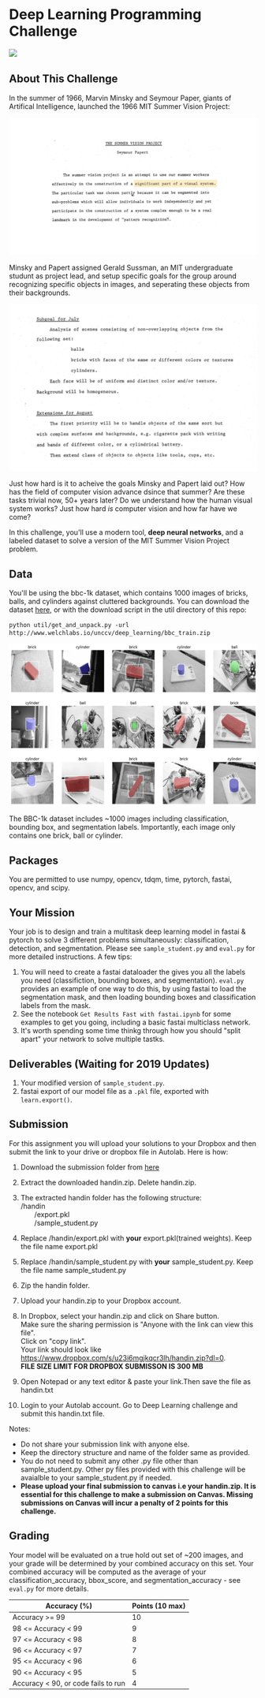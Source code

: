 # Deep Learning Programming Challenge


![](../graphics/bbc1k.gif)

## About This Challenge

In the summer of 1966, Marvin Minsky and Seymour Paper, giants of Artifical Intelligence, launched the 1966 MIT Summer Vision Project: 

![](../graphics/summer_project_abstract-01.png)

Minsky and Papert assigned Gerald Sussman, an MIT undergraduate studunt as project lead, and setup specific goals for the group around recognizing specific objects in images, and seperating these objects from their backgrounds. 

![](../graphics/summer_project_goals-01.png)

Just how hard is it to acheive the goals Minsky and Papert laid out? How has the field of computer vision advance dsince that summer? Are these tasks trivial now, 50+ years later? Do we understand how the human visual system works? Just how hard *is* computer vision and how far have we come?

In this challenge, you'll use a modern tool, **deep neural networks**, and a labeled dataset to solve a version of the MIT Summer Vision Project problem.  

## Data
You'll be using the bbc-1k dataset, which contains 1000 images of bricks, balls, and cylinders against cluttered backgrounds. You can download the dataset [here](http://www.welchlabs.io/unccv/deep_learning/bbc_train.zip), or with the download script in the util directory of this repo:

```
python util/get_and_unpack.py -url http://www.welchlabs.io/unccv/deep_learning/bbc_train.zip
```

![](../graphics/bbc_sample.jpg)

The BBC-1k dataset includes ~1000 images including classification, bounding box, and segmentation labels. Importantly, each image only contains one brick, ball or cylinder. 


## Packages
You are permitted to use numpy, opencv, tdqm, time, pytorch, fastai, opencv, and scipy.

## Your Mission 

Your job is to design and train a multitask deep learning model in fastai & pytorch to solve 3 different problems simultaneously: classification, detection, and segmentation. Please see `sample_student.py` and `eval.py` for more detailed instructions. A few tips: 

1. You will need to create a fastai dataloader the gives you all the labels you need (classifiction, bounding boxes, and segmentation). `eval.py` provides an example of one way to do this, by using fastai to load the segmentation mask, and then loading bounding boxes and classification labels from the mask. 
2. See the notebook `Get Results Fast with fastai.ipynb` for some examples to get you going, including a basic fastai multiclass network. 
3. It's worth spending some time thinkg through how you should "split apart" your network to solve multiple tastks. 


## Deliverables (Waiting for 2019 Updates)

1. Your modified version of `sample_student.py`. 
2. fastai export of our model file as a `.pkl` file, exported with `learn.export()`. 

## Submission

For this assignment you will upload your solutions to your Dropbox and then submit the link to your drive or dropbox file in Autolab. Here is how:
1. Download the submission folder from [here](https://drive.google.com/file/d/14ZHoUJI6xcnNWWmU2AhkyCvrq2u6k7j-/view?usp=sharing)
2. Extract the downloaded handin.zip. Delete handin.zip.
3. The extracted handin folder has the following structure:  
   /handin  
   &nbsp;&nbsp;&nbsp;&nbsp;&nbsp;&nbsp; /export.pkl   
   &nbsp;&nbsp;&nbsp;&nbsp;&nbsp;&nbsp; /sample_student.py  
    
4. Replace /handin/export.pkl with **your** export.pkl(trained weights). Keep the file name export.pkl
5. Replace /handin/sample_student.py with **your** sample_student.py. Keep the file name sample_student.py
6. Zip the handin folder.
7. Upload your handin.zip to your Dropbox account.
8. In Dropbox, select your handin.zip and click on Share button.  
   Make sure the sharing permission is "Anyone with the link can view this file".  
   Click on "copy link".  
   Your link should look like https://www.dropbox.com/s/u23i6mgjkqcr3lh/handin.zip?dl=0.  
   **FILE SIZE LIMIT FOR DROPBOX SUBMISSON IS 300 MB**
9. Open Notepad or any text editor & paste your link.Then save the file as handin.txt
10. Login to your Autolab account. Go to Deep Learning challenge and submit this handin.txt file.

Notes:  
  * Do not share your submission link with anyone else.   
  * Keep the directory structure and name of the folder same as provided.  
  * You do not need to submit any other .py file other than sample_student.py. Other py files provided with this challenge will be avaialble to your sample_student.py if needed.  
  * **Please upload your final submission to canvas i.e your handin.zip. It is essential for this challenge to make a submission on Canvas. Missing submissions on Canvas will incur a penalty of 2 points for this challenge.**


## Grading
Your model will be evaluated on a true hold out set of ~200 images, and your grade will be determined by your combined accuracy on this set. Your combined accuracy will be computed as the average of your classification_accuracy, bbox_score, and segmentation_accuracy - see `eval.py` for more details. 

| Accuracy (%) | Points (10 max)  | 
| ------------- | ------------- | 
| Accuracy >= 99     | 10  | 
| 98 <= Accuracy < 99 | 9  |  
| 97 <= Accuracy < 98 | 8  |   
| 96 <= Accuracy < 97 | 7  |   
| 95 <= Accuracy < 96 | 6  |   
| 90 <= Accuracy < 95 | 5  |  
| Accuracy < 90, or code fails to run | 4  |  

